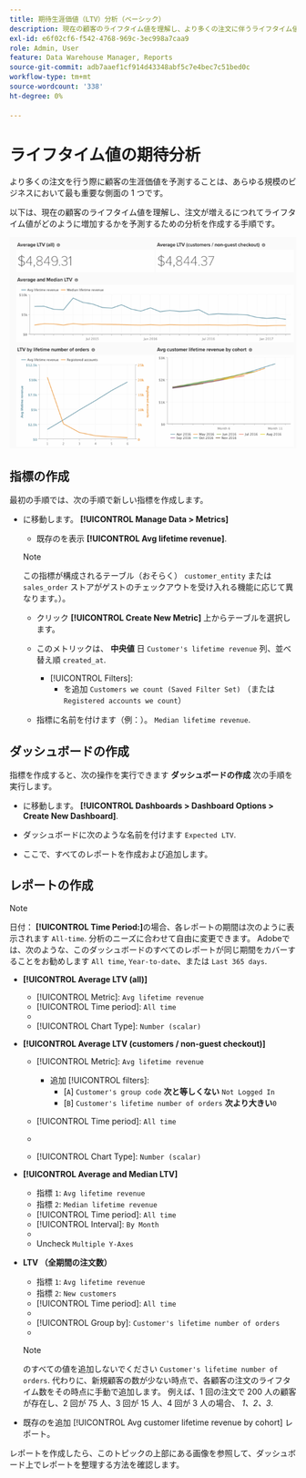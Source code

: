 ```yaml
---
title: 期待生涯価値（LTV）分析（ベーシック）
description: 現在の顧客のライフタイム値を理解し、より多くの注文に伴うライフタイム値の増大方法を予測するための分析を作成する方法を説明します。
exl-id: e6f02cf6-f542-4768-969c-3ec998a7caa9
role: Admin, User
feature: Data Warehouse Manager, Reports
source-git-commit: adb7aaef1cf914d43348abf5c7e4bec7c51bed0c
workflow-type: tm+mt
source-wordcount: '338'
ht-degree: 0%

---
```


# ライフタイム値の期待分析

より多くの注文を行う際に顧客の生涯価値を予測することは、あらゆる規模のビジネスにおいて最も重要な側面の 1 つです。

以下は、現在の顧客のライフタイム値を理解し、注文が増えるにつれてライフタイム値がどのように増加するかを予測するための分析を作成する手順です。

![期待されるライフタイム値](../../assets/expected_ltv_720.png)

## 指標の作成

最初の手順では、次の手順で新しい指標を作成します。
* に移動します。 **[!UICONTROL Manage Data > Metrics]**
   * 既存のを表示 **[!UICONTROL Avg lifetime revenue]**.

  >[!NOTE]
  >
  >この指標が構成されるテーブル（おそらく） `customer_entity` または `sales_order` ストアがゲストのチェックアウトを受け入れる機能に応じて異なります。）。

   * クリック **[!UICONTROL Create New Metric]** 上からテーブルを選択します。
   * このメトリックは、 **中央値** 日 `Customer's lifetime revenue` 列、並べ替え順 `created_at`.
      * [!UICONTROL Filters]:
         * を追加 `Customers we count (Saved Filter Set)` （または `Registered accounts we count`）

   * 指標に名前を付けます（例：）。 `Median lifetime revenue`.

## ダッシュボードの作成

指標を作成すると、次の操作を実行できます **ダッシュボードの作成** 次の手順を実行します。
* に移動します。 **[!UICONTROL Dashboards > Dashboard Options > Create New Dashboard]**.
* ダッシュボードに次のような名前を付けます `Expected LTV`.

* ここで、すべてのレポートを作成および追加します。

## レポートの作成

>[!NOTE]
>
>日付： **[!UICONTROL Time Period:]**&#x200B;の場合、各レポートの期間は次のように表示されます `All-time`. 分析のニーズに合わせて自由に変更できます。 Adobeでは、次のような、このダッシュボードのすべてのレポートが同じ期間をカバーすることをお勧めします `All time`, `Year-to-date`、または `Last 365 days`.

* **[!UICONTROL Average LTV (all)]**
   * [!UICONTROL Metric]: `Avg lifetime revenue`
   * [!UICONTROL Time period]: `All time`
   * 
     [!UICONTROL 間隔]: `None`
   * [!UICONTROL Chart Type]: `Number (scalar)`

* **[!UICONTROL Average LTV (customers / non-guest checkout)]**
   * [!UICONTROL Metric]: `Avg lifetime revenue`
      * 追加 [!UICONTROL filters]:
         * [`A`] `Customer's group code` **次と等しくない** `Not Logged In`
         * [`B`] `Customer's lifetime number of orders` **次より大きい**`0`

   * [!UICONTROL Time period]: `All time`
   * 
     [!UICONTROL 間隔]: `None`
   * [!UICONTROL Chart Type]: `Number (scalar)`

* **[!UICONTROL Average and Median LTV]**
   * 指標 `1`: `Avg lifetime revenue`
   * 指標 `2`: `Median lifetime revenue`
   * [!UICONTROL Time period]: `All time`
   * [!UICONTROL Interval]: `By Month`
   * 
     [!UICONTROL グラフ タイプ]: `Line`
   * Uncheck `Multiple Y-Axes`

* **LTV （全期間の注文数）**
   * 指標 `1`: `Avg lifetime revenue`
   * 指標 `2`: `New customers`
   * [!UICONTROL Time period]: `All time`
   * 
     [!UICONTROL 間隔]: `None`
   * [!UICONTROL Group by]: `Customer's lifetime number of orders`
   * 
     [!UICONTROL グラフ タイプ]: `Line`

  >[!NOTE]
  >
  >のすべての値を追加しないでください `Customer's lifetime number of orders`. 代わりに、新規顧客の数が少ない時点で、各顧客の注文のライフタイム数をその時点に手動で追加します。 例えば、1 回の注文で 200 人の顧客が存在し、2 回が 75 人、3 回が 15 人、4 回が 3 人の場合、 *1、2、3*.

* 既存のを追加 [!UICONTROL Avg customer lifetime revenue by cohort] レポート。

レポートを作成したら、このトピックの上部にある画像を参照して、ダッシュボード上でレポートを整理する方法を確認します。
